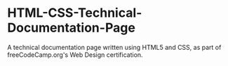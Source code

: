 # HTML-CSS-Technical-Documentation-Page
A technical documentation page written using HTML5 and CSS, as part of freeCodeCamp.org's Web Design certification.
